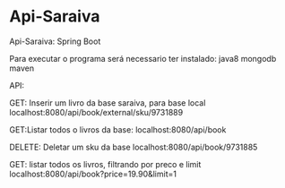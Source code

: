 # Api-Saraiva
Api-Saraiva: Spring Boot

Para executar o programa será necessario ter instalado:
java8 
mongodb
maven

API:

GET: Inserir um livro da base saraiva, para base local
localhost:8080/api/book/external/sku/9731889

GET:Listar todos o livros da base:
localhost:8080/api/book

DELETE: Deletar um sku da base 
localhost:8080/api/book/9731885

GET: listar todos os livros, filtrando por preco e limit
localhost:8080/api/book?price=19.90&limit=1


